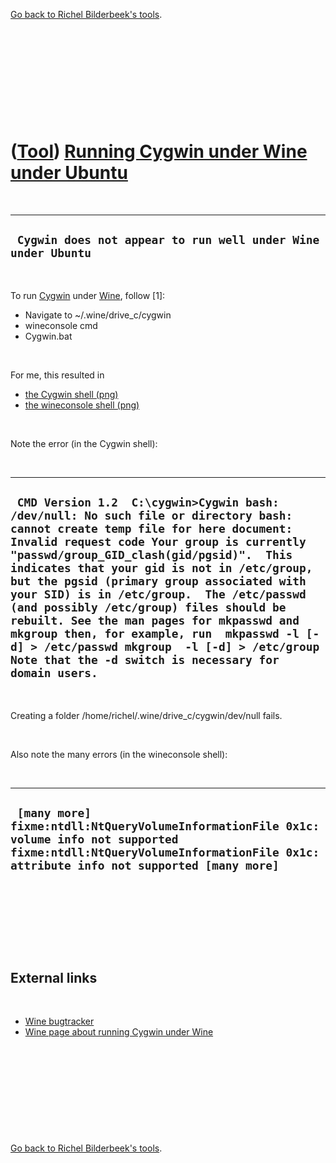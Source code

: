 
[Go back to Richel Bilderbeek's tools](Tools.md).

 

 

 

 

 

([Tool](Tools.md)) [Running Cygwin under Wine under Ubuntu](CppCygwinUnderWineUnderUbuntu.md)
===============================================================================================

 

  ---------------------------------------------------------------
  ` Cygwin does not appear to run well under Wine under Ubuntu`
  ---------------------------------------------------------------

 

To run [Cygwin](CppCygwin.md) under [Wine](CppWine.md), follow \[1\]:

-   Navigate to \~/.wine/drive\_c/cygwin
-   wineconsole cmd
-   Cygwin.bat

 

For me, this resulted in

-   [the Cygwin shell (png)](CppCygwinUnderWineUnderUbuntu.png)
-   [the wineconsole shell (png)](CppCygwinUnderWineUnderUbuntu2.png)

 

Note the error (in the Cygwin shell):

 

  -------------------------------------------------------------------------------------------------------------------------------------------------------------------------------------------------------------------------------------------------------------------------------------------------------------------------------------------------------------------------------------------------------------------------------------------------------------------------------------------------------------------------------------------------------------------------------------------------------------
  ` CMD Version 1.2  C:\cygwin>Cygwin bash: /dev/null: No such file or directory bash: cannot create temp file for here document: Invalid request code Your group is currently "passwd/group_GID_clash(gid/pgsid)".  This indicates that your gid is not in /etc/group, but the pgsid (primary group associated with your SID) is in /etc/group.  The /etc/passwd (and possibly /etc/group) files should be rebuilt. See the man pages for mkpasswd and mkgroup then, for example, run  mkpasswd -l [-d] > /etc/passwd mkgroup  -l [-d] > /etc/group  Note that the -d switch is necessary for domain users.`
  -------------------------------------------------------------------------------------------------------------------------------------------------------------------------------------------------------------------------------------------------------------------------------------------------------------------------------------------------------------------------------------------------------------------------------------------------------------------------------------------------------------------------------------------------------------------------------------------------------------

 

Creating a folder /home/richel/.wine/drive\_c/cygwin/dev/null fails.

 

Also note the many errors (in the wineconsole shell):

 

  ---------------------------------------------------------------------------------------------------------------------------------------------------------------------------------
  ` [many more] fixme:ntdll:NtQueryVolumeInformationFile 0x1c: volume info not supported fixme:ntdll:NtQueryVolumeInformationFile 0x1c: attribute info not supported [many more]`
  ---------------------------------------------------------------------------------------------------------------------------------------------------------------------------------

 

 

 

 

External links
--------------

 

-   [Wine bugtracker](http://bugs.winehq.org/show_bug.cgi?id=443)
-   [Wine page about running Cygwin under
    Wine](http://wiki.winehq.org/CygwinSupport)

 

 

 

 

 

[Go back to Richel Bilderbeek's tools](Tools.md).

 

